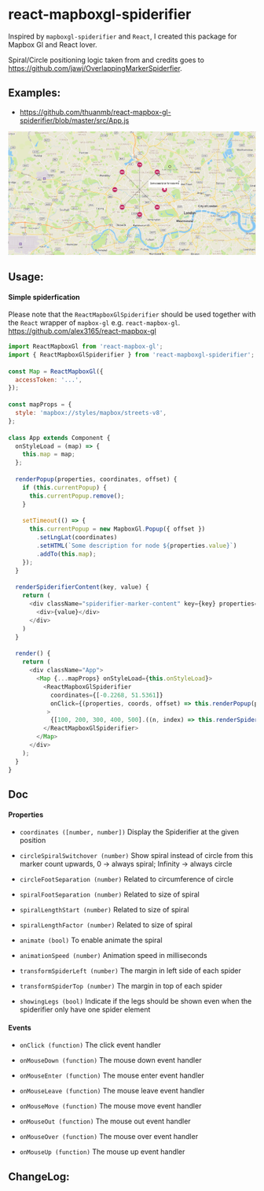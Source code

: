 # react-mapboxgl-spiderifier

Inspired by `mapboxgl-spiderifier` and `React`, I created this package for Mapbox Gl and React lover.

Spiral/Circle positioning logic taken from and credits goes to https://github.com/jawj/OverlappingMarkerSpiderfier.

## Examples:
 - https://github.com/thuanmb/react-mapbox-gl-spiderifier/blob/master/src/App.js

![Demo Spiderifier.](./demo/demo.gif)

## Usage:

#### Simple spiderfication
Please note that the `ReactMapboxGlSpiderifier` should be used together with the `React` wrapper of `mapbox-gl` e.g. `react-mapbox-gl`.
https://github.com/alex3165/react-mapbox-gl

```js
import ReactMapboxGl from 'react-mapbox-gl';
import { ReactMapboxGlSpiderifier } from 'react-mapboxgl-spiderifier';

const Map = ReactMapboxGl({
  accessToken: '...',
});

const mapProps = {
  style: 'mapbox://styles/mapbox/streets-v8',
};

class App extends Component {
  onStyleLoad = (map) => {
    this.map = map;
  };

  renderPopup(properties, coordinates, offset) {
    if (this.currentPopup) {
      this.currentPopup.remove();
    }

    setTimeout(() => {
      this.currentPopup = new MapboxGl.Popup({ offset })
        .setLngLat(coordinates)
        .setHTML(`Some description for node ${properties.value}`)
        .addTo(this.map);
    });
  }

  renderSpiderifierContent(key, value) {
    return (
      <div className="spiderifier-marker-content" key={key} properties={{ value }}>
        <div>{value}</div>
      </div>
    )
  }

  render() {
    return (
      <div className="App">
        <Map {...mapProps} onStyleLoad={this.onStyleLoad}>
          <ReactMapboxGlSpiderifier
            coordinates={[-0.2268, 51.5361]}
            onClick={(properties, coords, offset) => this.renderPopup(properties, coords, offset)}
           >
            {[100, 200, 300, 400, 500].((n, index) => this.renderSpiderifierContent(index, n))}
          </ReactMapboxGlSpiderifier>
        </Map>
      </div>
    );
  }
}
```

## Doc

#### Properties

- `coordinates ([number, number])`
Display the Spiderifier at the given position

- `circleSpiralSwitchover (number)`
Show spiral instead of circle from this marker count upwards, 0 -> always spiral; Infinity -> always circle

- `circleFootSeparation (number)`
Related to circumference of circle

- `spiralFootSeparation (number)`
Related to size of spiral

- `spiralLengthStart (number)`
Related to size of spiral

- `spiralLengthFactor (number)`
Related to size of spiral

- `animate (bool)`
To enable animate the spiral

- `animationSpeed (number)`
Animation speed in milliseconds

- `transformSpiderLeft (number)`
The margin in left side of each spider

- `transformSpiderTop (number)`
The margin in top of each spider

- `showingLegs (bool)`
Indicate if the legs should be shown even when the spiderifier only have one spider element

#### Events
- `onClick (function)`
The click event handler

- `onMouseDown (function)`
The mouse down event handler

- `onMouseEnter (function)`
The mouse enter event handler

- `onMouseLeave (function)`
The mouse leave event handler

- `onMouseMove (function)`
The mouse move event handler

- `onMouseOut (function)`
The mouse out event handler

- `onMouseOver (function)`
The mouse over event handler

- `onMouseUp (function)`
The mouse up event handler

## ChangeLog:
